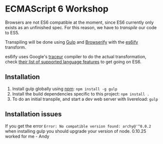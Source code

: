 ECMAScript 6 Workshop
=====================

Browsers are not ES6 compatible at the moment, since ES6 currently only exists as an unfinished spec.
For this reason, we have to *transpile* our code to ES5.

Transpiling will be done using [Gulp][]
and [Browserify][] with the [es6ify][] transform.

es6ify uses Google's [traceur][] compiler to do the actual transformation,
check [their list of supported language features][features] to get going on ES6.


Installation
------------

 1. Install gulp globally using [npm][]: `npm install -g gulp`
 2. Install the build dependencies specific to this project: `npm install .`
 3. To do an initial transpile, and start a dev web server with livereload: `gulp`



[Gulp]: http://gulpjs.com/
[Browserify]: http://browserify.org/
[es6ify]: https://github.com/thlorenz/es6ify
[npm]: https://www.npmjs.org/
[traceur]: https://github.com/google/traceur-compiler
[features]: https://github.com/google/traceur-compiler/wiki/LanguageFeatures

Installation issues
-------------
If you get the error `Error: No compatible version found: archy@'^0.0.2` when installing gulp
you should upgrade your version of node. 0.10.25 worked for me - Andy
